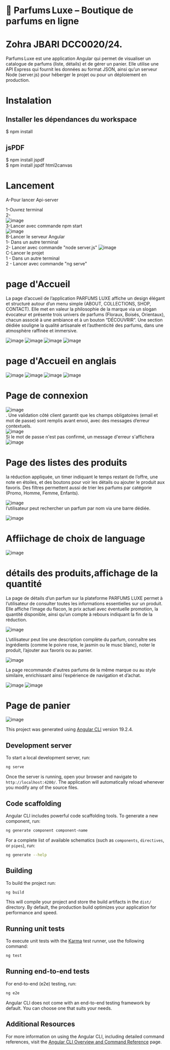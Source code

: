 # 🌸 Parfums Luxe – Boutique de parfums en ligne
# Zohra JBARI DCC0020/24.
Parfums Luxe est une application Angular qui permet de visualiser un catalogue de parfums (liste, détails) et de gérer un panier. Elle utilise une API Express qui fournit les données au format JSON, ainsi qu’un serveur Node (server.js) pour héberger le projet ou pour un déploiement en production.
# Instalation
 ## Installer les dépendances du workspace  
$ npm install  
## jsPDF  
$ npm install jspdf  
$ npm install jspdf html2canvas  
#  Lancement
A-Pour lancer Api-server  
  
1-Ouvrez terminal  
2-  
![image](https://github.com/user-attachments/assets/0b848ac8-94af-4ce3-9d24-5927ac3473c2)  
3-Lancer avec commande npm start  
![image](https://github.com/user-attachments/assets/77e664eb-cc1d-4288-a457-8fd8eda03efc)  
B-Lancer le serveur Angular  
1- Dans un autre terminal  
2-  Lancer avec commande "node server.js"
![image](https://github.com/user-attachments/assets/372c186c-fdce-4f83-a1dc-d1b61b8f2b23)  
C-Lancer le projet  
1 - Dans un autre terminal  
2 - Lancer avec commande "ng serve"  

# page d'Accueil  
La page d’accueil de l’application PARFUMS LUXE affiche un design élégant et structuré autour d’un menu simple (ABOUT, COLLECTIONS, SHOP, CONTACT). Elle met en valeur la philosophie de la marque via un slogan évocateur et présente trois univers de parfums (Floraux, Boisés, Orientaux), chacun associé à une ambiance et à un bouton “DÉCOUVRIR”. Une section dédiée souligne la qualité artisanale et l’authenticité des parfums, dans une atmosphère raffinée et immersive. 
  
![image](https://github.com/user-attachments/assets/9adcc9f1-276f-4743-a5d3-8aacd0ad0e42)
![image](https://github.com/user-attachments/assets/580b0c37-06cb-48e7-8cd6-71043495b4e8)
![image](https://github.com/user-attachments/assets/7bcce635-c910-488c-b888-ff37bdba499f)
![image](https://github.com/user-attachments/assets/04e1d8f3-875a-4b83-be1c-33d34369a170)

# page d'Accueil en anglais
![image](https://github.com/user-attachments/assets/b6f4d67b-ceef-4363-a837-b6ae5e9b205e)
![image](https://github.com/user-attachments/assets/0627fc51-b8ab-490b-8880-d4998a041e4e)
![image](https://github.com/user-attachments/assets/b73e1a56-fac3-4e3c-bb35-c9720abc234f)
![image](https://github.com/user-attachments/assets/c9c660fc-79c7-4284-ab77-8facd4a6c312)


# Page de connexion
![image](https://github.com/user-attachments/assets/04b45f74-75ef-4995-b9c9-9260ff4acced)  
. Une validation côté client garantit que les champs obligatoires (email et mot de passe) sont remplis avant envoi, avec des messages d’erreur contextuels.  
![image](https://github.com/user-attachments/assets/451f0bd4-4145-42d7-8cb6-59f3e837cfbd)  
Si le mot de passe n'est pas confirmé, un message d'erreur s'affichera  
![image](https://github.com/user-attachments/assets/682d8838-3fb7-4765-8afe-750297e68c72)  


# Page des listes des produits 
la réduction appliquée, un timer indiquant le temps restant de l’offre, une note en étoiles, et des boutons pour voir les détails ou ajouter le produit aux favoris. Des filtres permettent aussi de trier les parfums par catégorie (Promo, Homme, Femme, Enfants).  

![image](https://github.com/user-attachments/assets/b9eaae2a-c9ff-4bf2-8629-2c6461b53f25)  
l’utilisateur peut rechercher un parfum par nom via une barre dédiée.  

![image](https://github.com/user-attachments/assets/5655f6b7-86ea-4734-9c4f-b6f9e724b598)


# Affiichage de choix de language
![image](https://github.com/user-attachments/assets/f2691be4-1ae5-4e32-8ef6-d805e327272e)



# détails des produits,affichage de la quantité
La page de détails d’un parfum sur la plateforme PARFUMS LUXE permet à l’utilisateur de consulter toutes les informations essentielles sur un produit. Elle affiche l’image du flacon, le prix actuel avec éventuelle promotion, la quantité disponible, ainsi qu’un compte à rebours indiquant la fin de la réduction.  

![image](https://github.com/user-attachments/assets/6511bcdf-7cf5-44e0-9372-a64186cdb985)

 L’utilisateur peut lire une description complète du parfum, connaître ses ingrédients (comme le poivre rose, le jasmin ou le musc blanc), noter le produit, l’ajouter aux favoris ou au panier.    
   
![image](https://github.com/user-attachments/assets/d7e5ef10-f84b-4422-8d4d-b43128fafa71)

La page recommande d'autres parfums de la même marque ou au style similaire, enrichissant ainsi l’expérience de navigation et d’achat.  
  
 ![image](https://github.com/user-attachments/assets/ada7ac8c-7776-4976-9a15-87c58ca26084)
![image](https://github.com/user-attachments/assets/6d01e19f-7b01-4439-a2e8-cdc39e0e41a4)



# Page de panier
![image](https://github.com/user-attachments/assets/f7f5e01e-d0fc-44f7-a796-7fae883983ae)






This project was generated using [Angular CLI](https://github.com/angular/angular-cli) version 19.2.4.

## Development server

To start a local development server, run:

```bash
ng serve
```

Once the server is running, open your browser and navigate to `http://localhost:4200/`. The application will automatically reload whenever you modify any of the source files.

## Code scaffolding

Angular CLI includes powerful code scaffolding tools. To generate a new component, run:

```bash
ng generate component component-name
```

For a complete list of available schematics (such as `components`, `directives`, or `pipes`), run:

```bash
ng generate --help
```

## Building

To build the project run:

```bash
ng build
```

This will compile your project and store the build artifacts in the `dist/` directory. By default, the production build optimizes your application for performance and speed.

## Running unit tests

To execute unit tests with the [Karma](https://karma-runner.github.io) test runner, use the following command:

```bash
ng test
```

## Running end-to-end tests

For end-to-end (e2e) testing, run:

```bash
ng e2e
```

Angular CLI does not come with an end-to-end testing framework by default. You can choose one that suits your needs.

## Additional Resources

For more information on using the Angular CLI, including detailed command references, visit the [Angular CLI Overview and Command Reference](https://angular.dev/tools/cli) page.
